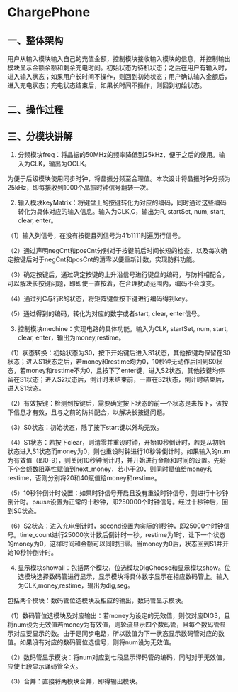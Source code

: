 # ChargePhone

## 一、整体架构
用户从输入模块输入自己的充值金额，控制模块接收输入模块的信息，并控制输出模块显示金额余额和剩余充电时间。初始状态为待机状态；之后在用户有输入时，进入输入状态；如果用户长时间不操作，则回到初始状态；用户确认输入金额后，进入充电状态；充电状态结束后，如果长时间不操作，则回到初始状态。
## 二、操作过程

## 三、分模块讲解
1. 分频模块freq：将晶振的50MHz的频率降低到25kHz，便于之后的使用。输入为CLK，输出为OCLK。

为便于后级模块使用同步时钟，将晶振分频至合理值。本次设计将晶振时钟分频为25kHz，即每接收到1000个晶振时钟信号翻转一次。

2. 输入模块keyMatrix：将键盘上的按键转化为对应的编码，同时通过这些编码转化为具体对应的输入信息。输入为CLK,C，输出为R, startSet, num, start, clear, enter。

（1）输入列信号，在没有按键且列信号为4’b1111时遍历行信号。

（2）通过声明negCnt和posCnt分别对于按键前后时间长短的检查，以及每次确定按键后对于negCnt和posCnt的清零以便重新计数，实现防抖功能。
 
（3）确定按键后，通过确定按键的上升沿信号进行键盘的编码，与防抖相配合，可以解决长按键问题，即即使一直按着，在合理扰动范围内，编码不会改变。
 
（4）通过列C与行R的状态，将矩阵键盘按下键进行编码得到key。
 
（5）通过得到的编码，转化为对应的数字或者start, clear, enter信号。

3. 控制模块mechine：实现电路的具体功能。输入为CLK, startSet, num, start, clear, enter，输出为money,restime。

（1）状态转换：初始状态为S0，按下开始键后进入S1状态，其他按键均保留在S0状态；进入S1状态之后，若money和restime均为0，10秒钟无动作后回到S0状态，若money和restime不为0，且按下了enter键，进入S2状态，其他按键均停留在S1状态；进入S2状态后，倒计时未结束前，一直在S2状态，倒计时结束后，进入S1状态。

（2）有效按键：检测到按键后，需要确定按下状态的前一个状态是未按下，该按下信息才有效，且与之前的防抖配合，以解决长按键问题。

（3）S0状态：初始状态，除了按下start键以外均无效。

（4）S1状态：若按下clear，则清零并重设时钟，开始10秒倒计时，若是从初始状态进入S1状态而money为0，则也重设时钟进行10秒钟倒计时。如果输入的num为有效值（即0-9），则关闭10秒钟倒计时，并开始进行金额和时间的设置。先将下个金额数阻塞性赋值到next_money，若小于20，则同时赋值给money和restime，否则分别将20和40赋值给money和restime。

（5）10秒钟倒计时设置：如果时钟信号开启且没有重设时钟信号，则进行十秒钟倒计时。pause设置为正常的十秒钟，即250000个时钟信号。经过十秒钟后，回到S0状态。

（6）S2状态：进入充电倒计时，second设置为实际的1秒钟，即25000个时钟信号。time_count进行25000次计数后倒计时一秒。restime为1时，让下一个状态的money为0，这样时间和金额可以同时归零。当money为0后，状态回到S1并开始10秒钟倒计时。

4. 显示模块showall：包括两个模块，位选模块DigChoose和显示模块show。位选模块选择数码管进行显示，显示模块将具体数字显示在相应数码管上。输入为CLK,money,restime，输出为dig,seg。

包括两个模块：数码管位选模块及相应的输出，数码管显示模块。

（1）数码管位选模块及对应输出：若money为设定的无效值，则仅对应DIG3，且将num设为无效值若money为有效值，则轮流显示四个数码管，且每个数码管显示对应要显示的数。由于是同步电路，所以数值为下一状态显示数码管对应的数值。如果没有对应的数码管位选信号，则将num设为无效值。

（2）数码管显示模块：将num对应到七段显示译码管的编码，同时对于无效值，应使七段显示译码管全灭。

（3）合并：直接将两模块合并，即得输出模块。
